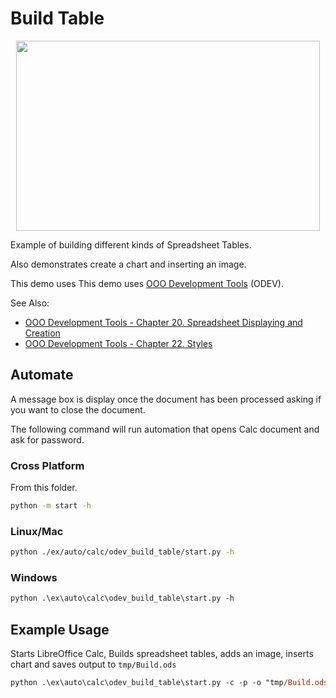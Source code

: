 # Build Table

<p align="center">
<img src="https://user-images.githubusercontent.com/4193389/202744462-382749d4-1dec-467d-b8c3-88b4dbc3e85f.png" width="486" height="304">
</p>

Example of building different kinds of Spreadsheet Tables.

Also demonstrates create a chart and inserting an image.

This demo uses This demo uses [OOO Development Tools] (ODEV).

See Also:

- [OOO Development Tools - Chapter 20. Spreadsheet Displaying and Creation](https://python-ooo-dev-tools.readthedocs.io/en/latest/odev/part4/chapter20.html)
- [OOO Development Tools - Chapter 22. Styles](https://python-ooo-dev-tools.readthedocs.io/en/latest/odev/part4/chapter22.html)

## Automate

A message box is display once the document has been processed asking if you want to close the document.

The following command will run automation that opens Calc document and ask for password.

### Cross Platform

From this folder.

```sh
python -m start -h
```

### Linux/Mac

```sh
python ./ex/auto/calc/odev_build_table/start.py -h
```

### Windows

```ps
python .\ex\auto\calc\odev_build_table\start.py -h
```

[OOO Development Tools]: https://python-ooo-dev-tools.readthedocs.io/en/latest/

## Example Usage

Starts LibreOffice Calc, Builds spreadsheet tables, adds an image, inserts chart and saves output to `tmp/Build.ods`

```ps
python .\ex\auto\calc\odev_build_table\start.py -c -p -o "tmp/Build.ods"
```

